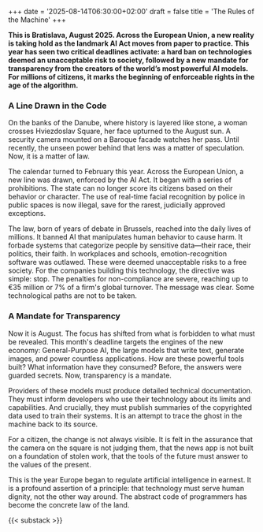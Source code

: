 +++
date = '2025-08-14T06:30:00+02:00'
draft = false
title = 'The Rules of the Machine'
+++

**This is Bratislava, August 2025. Across the European Union, a new reality is taking hold as the landmark AI Act moves from paper to practice. This year has seen two critical deadlines activate: a hard ban on technologies deemed an unacceptable risk to society, followed by a new mandate for transparency from the creators of the world’s most powerful AI models. For millions of citizens, it marks the beginning of enforceable rights in the age of the algorithm.**

### A Line Drawn in the Code

On the banks of the Danube, where history is layered like stone, a woman crosses Hviezdoslav Square, her face upturned to the August sun. A security camera mounted on a Baroque facade watches her pass. Until recently, the unseen power behind that lens was a matter of speculation. Now, it is a matter of law.

The calendar turned to February this year. Across the European Union, a new line was drawn, enforced by the AI Act. It began with a series of prohibitions. The state can no longer score its citizens based on their behavior or character. The use of real-time facial recognition by police in public spaces is now illegal, save for the rarest, judicially approved exceptions.

The law, born of years of debate in Brussels, reached into the daily lives of millions. It banned AI that manipulates human behavior to cause harm. It forbade systems that categorize people by sensitive data—their race, their politics, their faith. In workplaces and schools, emotion-recognition software was outlawed. These were deemed unacceptable risks to a free society. For the companies building this technology, the directive was simple: stop. The penalties for non-compliance are severe, reaching up to €35 million or 7% of a firm's global turnover. The message was clear. Some technological paths are not to be taken.

### A Mandate for Transparency

Now it is August. The focus has shifted from what is forbidden to what must be revealed. This month's deadline targets the engines of the new economy: General-Purpose AI, the large models that write text, generate images, and power countless applications. How are these powerful tools built? What information have they consumed? Before, the answers were guarded secrets. Now, transparency is a mandate.

Providers of these models must produce detailed technical documentation. They must inform developers who use their technology about its limits and capabilities. And crucially, they must publish summaries of the copyrighted data used to train their systems. It is an attempt to trace the ghost in the machine back to its source.

For a citizen, the change is not always visible. It is felt in the assurance that the camera on the square is not judging them, that the news app is not built on a foundation of stolen work, that the tools of the future must answer to the values of the present.

This is the year Europe began to regulate artificial intelligence in earnest. It is a profound assertion of a principle: that technology must serve human dignity, not the other way around. The abstract code of programmers has become the concrete law of the land.

{{< substack >}}
